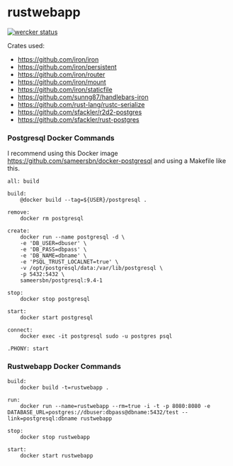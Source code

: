 # rustwebapp

[![wercker status](https://app.wercker.com/status/35093a002c9d8b82da010d7c0b3c772d/m "wercker status")](https://app.wercker.com/project/bykey/35093a002c9d8b82da010d7c0b3c772d)

Crates used:
- https://github.com/iron/iron
- https://github.com/iron/persistent
- https://github.com/iron/router
- https://github.com/iron/mount
- https://github.com/iron/staticfile
- https://github.com/sunng87/handlebars-iron
- https://github.com/rust-lang/rustc-serialize
- https://github.com/sfackler/r2d2-postgres
- https://github.com/sfackler/rust-postgres

### Postgresql Docker Commands

I recommend using this Docker image https://github.com/sameersbn/docker-postgresql and using a Makefile like this.

````make
all: build

build:
	@docker build --tag=${USER}/postgresql .

remove:
	docker rm postgresql

create: 
	docker run --name postgresql -d \
	-e 'DB_USER=dbuser' \
	-e 'DB_PASS=dbpass' \
	-e 'DB_NAME=dbname' \
	-e 'PSQL_TRUST_LOCALNET=true' \
	-v /opt/postgresql/data:/var/lib/postgresql \
	-p 5432:5432 \
	sameersbn/postgresql:9.4-1

stop:
	docker stop postgresql

start:
	docker start postgresql

connect:
	docker exec -it postgresql sudo -u postgres psql

.PHONY: start
````

### Rustwebapp Docker Commands

````make
build:
	docker build -t=rustwebapp .

run:
	docker run --name=rustwebapp --rm=true -i -t -p 8080:8080 -e DATABASE_URL=postgres://dbuser:dbpass@dbname:5432/test --link=postgresql:dbname rustwebapp

stop:
	docker stop rustwebapp

start:
	docker start rustwebapp
````

